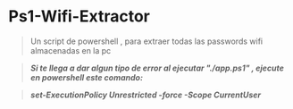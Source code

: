# Ps1-Wifi-Extractor

> Un script de powershell , para extraer todas las passwords wifi almacenadas en la pc


> ***Si te llega a dar algun tipo de error al ejecutar "./app.ps1" , ejecute en powershell este comando:***

> *****set-ExecutionPolicy Unrestricted -force -Scope CurrentUser*****
